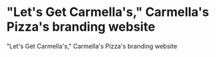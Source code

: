 # "Let's Get Carmella's," Carmella's Pizza's branding website
"Let's Get Carmella's," Carmella's Pizza's branding website
